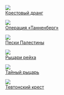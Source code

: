 ![](/books/sf_history/Руслан%20Мельников/Крестовый%20дранг.jpg)  
[Крестовый дранг](/books/sf_history/Руслан%20Мельников/Крестовый%20дранг)

![](/books/sf_history/Руслан%20Мельников/Операция%20«Танненберг».jpg)  
[Операция «Танненберг»](/books/sf_history/Руслан%20Мельников/Операция%20«Танненберг»)

![](/books/sf_history/Руслан%20Мельников/Пески%20Палестины.jpg)  
[Пески Палестины](/books/sf_history/Руслан%20Мельников/Пески%20Палестины)

![](/books/sf_history/Руслан%20Мельников/Рыцари%20рейха.jpg)  
[Рыцари рейха](/books/sf_history/Руслан%20Мельников/Рыцари%20рейха)

![](/books/sf_history/Руслан%20Мельников/Тайный%20рыцарь.jpg)  
[Тайный рыцарь](/books/sf_history/Руслан%20Мельников/Тайный%20рыцарь)

![](/books/sf_history/Руслан%20Мельников/Тевтонский%20крест.jpg)  
[Тевтонский крест](/books/sf_history/Руслан%20Мельников/Тевтонский%20крест)
